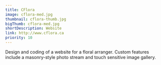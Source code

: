 ```yaml
---
title: CFlora
image: cflora-med.jpg
thumbnail: cflora-thumb.jpg
bigThumb: cflora-med.jpg
shortDescription: Website
link: http://www.cflora.ca
priority: 10
---
```


Design and coding of a website for a floral arranger. Custom features include a masonry-style photo stream and touch sensitive image gallery.